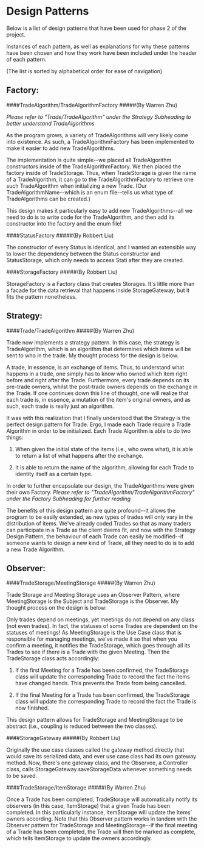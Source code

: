 # Design Patterns

Below is a list of design patterns that have been used for phase 2 of the project. 

Instances of each pattern, as well as explanations for why these patterns have been chosen and how they work have been included under the header of each pattern.

(The list is sorted by alphabetical order for ease of navigation)

## Factory:

####TradeAlgorithm/TradeAlgorithmFactory
#####(By Warren Zhu)

*Please refer to "Trade/TradeAlgorithm" under the Strategy Subheading to better understand TradeAlgorithms*

As the program grows, a variety of TradeAlgorithms will very likely come into existence. As such, a TradeAlgorithmFactory has been implemented to make it easier to add new TradeAlgorithms.

The implementation is quite simple--we placed all TradeAlgorithm constructors inside of the TradeAlgorithmFactory. We then placed the factory inside of TradeStorage. Thus, when TradeStorage is given the name of a TradeAlgorithm, it can go to the TradeAlgorithmFactory to retrieve one such TradeAlgorithm when initializing a new Trade. (Our TradeAlgorithmName--which is an enum file--tells us what type of TradeAlgorithms can be created.)

This design makes it particularly easy to add new TradeAlgorithms--all we need to do is to write code for the TradeAlgorithm, and then add its constructor into the factory and the enum file!

####StatusFactory
#####(By Robbert Liu)

The constructor of every Status is identical, and I wanted an extensible way to lower the dependency between the Status constructor and StatusStorage, which only needs to access Stati after they are created.

####StorageFactory
#####(By Robbert Liu)

StorageFactory is a Factory class that creates Storages. It's little more than a facade for the data retrieval that happens inside StorageGateway, but it fits the pattern nonetheless.

## Strategy:

####Trade/TradeAlgorithm
#####(By Warren Zhu)

Trade now implements a strategy pattern. In this case, the strategy is TradeAlgorithm, which is an algorithm that determines which items will be sent to who in the trade. My thought process for the design is below.

A trade, in essence, is an exchange of items. Thus, to understand what happens in a trade, one simply has to know who owned which item right before and right after the Trade. Furthermore, every trade depends on its pre-trade owners, whilst the post-trade owners depends on the exchange in the Trade. If one continues down this line of thought, one will realize that each trade is, in essence, a mutation of the item's original owners, and as such, each trade is really just an algorithm.

It was with this realization that I finally understood that the Strategy is the perfect design pattern for Trade. Ergo, I made each Trade require a Trade Algorithm in order to be initialized. Each Trade Algorithm is able to do two things:

1) When given the initial state of the items (i.e., who owns what), it is able to return a list of what happens after the exchange.

2) It is able to return the name of the algorithm, allowing for each Trade to identity itself as a certain type.

In order to further encapsulate our design, the TradeAlgorithms were given their own Factory. *Please refer to "TradeAlgorithm/TradeAlgorithmFactory" under the Factory Subheading for further reading*

The benefits of this design pattern are quite profound--it allows the program to be easily extended, as new types of trades will only vary in the distribution of items. We've already coded Trades so that as many traders can participate in a Trade as the client deems fit, and now with the Strategy Design Pattern, the behaviour of each Trade can easily be modified--if someone wants to design a new kind of Trade, all they need to do is to add a new Trade Algorithm.


## Observer:

####TradeStorage/MeetingStorage
#####(By Warren Zhu)

Trade Storage and Meeting Storage uses an Observer Pattern, where MeetingStorage is the Subject and TradeStorage is the Observer. My thought process on the design is below:

Only trades depend on meetings, yet meetings do not depend on any class (not even trades). In fact, the statuses of some Trades are dependent on the statuses of meetings! As MeetingStorage is the Use Case class that is responsible for managing meetings, we've made it so that when you confirm a meeting, it notifies the TradeStorage, which goes through all its Trades to see if there is a Trade with the given Meeting. Then the TradeStorage class acts accordingly:

1) If the first Meeting for a Trade has been confirmed, the TradeStorage class will update the corresponding Trade to record the fact the items have changed hands. This prevents the Trade from being cancelled.

2) If the final Meeting for a Trade has been confirmed, the TradeStorage class will update the corresponding Trade to record the fact the Trade is now finished.

This design pattern allows for TradeStorage and MeetingStorage to be abstract (i.e., coupling is reduced between the two classes).

####StorageGateway
#####(By Robbert Liu)

Originally the use case classes called the gateway method directly that would save its serialized data, and ever use case class had its own gateway method. Now, there's one gateway class, and the Observee, a Controller class, calls StorageGateway.saveStorageData whenever something needs to be saved.

####TradeStorage/ItemStorage
#####(By Warren Zhu)

Once a Trade has been completed, TradeStorage will automatically notify its observers (in this case, ItemStorage) that a given Trade has been completed. In this particularly instance, ItemStorage will update the Items' owners according. Note that this Observer pattern works in tandem with the Observer pattern for TradeStorage and MeetingStorage--if the final meeting of a Trade has been completed, the Trade will then be marked as complete, which tells ItemStorage to update the owners accordingly.